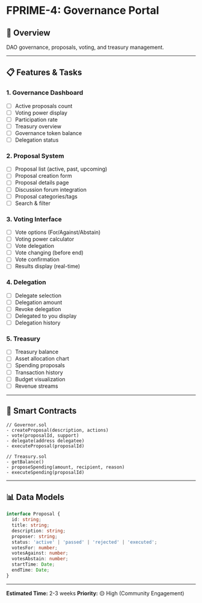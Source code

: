 # FPRIME-4: Governance Portal

## 🎯 **Overview**
DAO governance, proposals, voting, and treasury management.

---

## **📋 Features & Tasks**

### **1. Governance Dashboard**
- [ ] Active proposals count
- [ ] Voting power display
- [ ] Participation rate
- [ ] Treasury overview
- [ ] Governance token balance
- [ ] Delegation status

### **2. Proposal System**
- [ ] Proposal list (active, past, upcoming)
- [ ] Proposal creation form
- [ ] Proposal details page
- [ ] Discussion forum integration
- [ ] Proposal categories/tags
- [ ] Search & filter

### **3. Voting Interface**
- [ ] Vote options (For/Against/Abstain)
- [ ] Voting power calculator
- [ ] Vote delegation
- [ ] Vote changing (before end)
- [ ] Vote confirmation
- [ ] Results display (real-time)

### **4. Delegation**
- [ ] Delegate selection
- [ ] Delegation amount
- [ ] Revoke delegation
- [ ] Delegated to you display
- [ ] Delegation history

### **5. Treasury**
- [ ] Treasury balance
- [ ] Asset allocation chart
- [ ] Spending proposals
- [ ] Transaction history
- [ ] Budget visualization
- [ ] Revenue streams

---

## **🔧 Smart Contracts**

```solidity
// Governor.sol
- createProposal(description, actions)
- vote(proposalId, support)
- delegate(address delegatee)
- executeProposal(proposalId)

// Treasury.sol
- getBalance()
- proposeSpending(amount, recipient, reason)
- executeSpending(proposalId)
```

---

## **📊 Data Models**

```typescript
interface Proposal {
  id: string;
  title: string;
  description: string;
  proposer: string;
  status: 'active' | 'passed' | 'rejected' | 'executed';
  votesFor: number;
  votesAgainst: number;
  votesAbstain: number;
  startTime: Date;
  endTime: Date;
}
```

---

**Estimated Time:** 2-3 weeks
**Priority:** 🟡 High (Community Engagement)
